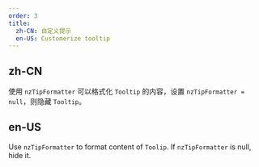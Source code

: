 ```yaml
---
order: 3
title:
  zh-CN: 自定义提示
  en-US: Customerize tooltip
---
```


## zh-CN

使用 `nzTipFormatter` 可以格式化 `Tooltip` 的内容，设置 `nzTipFormatter = null`，则隐藏 `Tooltip`。

## en-US

Use `nzTipFormatter` to format content of `Toolip`. If `nzTipFormatter` is null, hide it.


